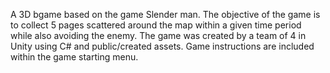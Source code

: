 A 3D bgame based on the game Slender man. The objective of the game is to collect 5 pages scattered around the map within a given time period while also avoiding the enemy.
The game was created by a team of 4 in Unity using C# and public/created assets.
Game instructions are included within the game starting menu.
